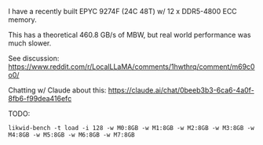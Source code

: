I have a recently built EPYC 9274F (24C 48T) w/ 12 x DDR5-4800 ECC memory.

This has a theoretical 460.8 GB/s of MBW, but real world performance was much slower.

See discussion: https://www.reddit.com/r/LocalLLaMA/comments/1hwthrq/comment/m69c0o0/

Chatting w/ Claude about this: https://claude.ai/chat/0beeb3b3-6ca6-4a0f-8fb6-f99dea416efc

TODO:
```
likwid-bench -t load -i 128 -w M0:8GB -w M1:8GB -w M2:8GB -w M3:8GB -w M4:8GB -w M5:8GB -w M6:8GB -w M7:8GB
```
